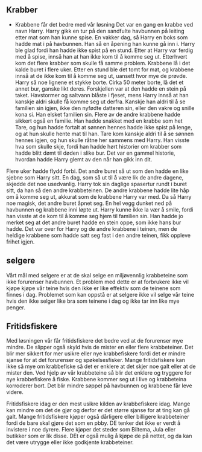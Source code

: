 ## Krabber
- Krabbene får det bedre med vår løsning
Det var en gang en krabbe ved navn Harry. Harry gikk en tur på den sandfulte havbunnen på leiting etter mat som han kunne spise. En vakker dag, så Harry en boks som hadde mat i på havbunnen. Han så en åpening han kunne gå inn i. Harry ble glad fordi han hadde ikke spist på en stund. Etter at Harry var ferdig med å spise, innså han at han ikke kom til å komme seg ut. Etterhvert kom det flere krabber som skulle få samme problem. Krabbene lå i det kalde buret i flere uker. Etter en stund ble det tomt for mat, og krabbene innså at de ikke kom til å komme seg ut, uansett hvor mye de prøvde. Harry så noe lignene et stykke borte. Cirka 50 meter borte, lå det et annet bur, ganske likt deres. Forskjellen var at den hadde en stein på taket. Havstormer og saltvann blåste i fjeset, mens Harry innså at han kanskje aldri skulle få komme seg ut derfra. Kanskje han aldri til å se familien sin igjen, ikke den nyfødte datteren sin, eller den vakre og snille kona si. Han elsket familien sin. Flere av de andre krabbene hadde sikkert også en familie. Han hadde snakket med en krabbe som het Tare, og hun hadde fortalt at sønnen hennes hadde ikke spist på lenge, og at hun skulle hente mat til han. Tare kom kanskje aldri til å se sønnen hennes igjen, og hun skulle råtne her sammens med Harry. Han visste hva som skulle skje, fordi han hadde hørt historier om krabber som hadde blitt dømt til døden i slike bur. Det var en gammel historie, hvordan hadde Harry glemt av den når han gikk inn dit. 

Flere uker hadde flydd forbi. Det andre buret så ut som den hadde en like sjebne som Harry sitt. En dag, som så ut til å være lik de andre dagene, skjedde det noe usedvanlig. Harry tok sin daglige spasertur rundt i buret sitt, da han så den andre krabbeteinen. De andre krabbene hadde lite håp om å komme seg ut, akkurat som de krabbene Harry var med. Da så Harry noe magisk, det andre buret åpnet seg. En hel vegg dunket ned på havbunnen og krabbene inni løpte ut. Harry kunne ikke la vær å smile, fordi han visste at de kom til å komme seg hjem til familien sin. Han hadde jo merket seg at det andre buret hadde en stein oppe, som ikke hans bur hadde. Det var over for Harry og de andre krabbene i teinen, men de heldige krabbene som hadde satt seg fast i den andre teinen, fikk oppleve frihet igjen. 




## selgere 
Vårt mål med selgere er at de skal selge en miljøvennlig krabbeteine som ikke forurenser havbunnen.
Et problem med dette er at forbrukere ikke vil kjøpe kjøpe vår teine hvis den ikke er like effektiv som de teinene som finnes i dag. Problemet som kan oppstå er at selgere ikke vil selge vår teine hvis den ikke selger like bra som teinene i dag og ikke tar inn like mye penger.



## Fritidsfiskere
Med løsningen vår får fritidsfiskere det bedre ved at de forurenser mye mindre. De slipper også skyld hvis de mister en eller flere krabbeteiner. Det blir mer sikkert for mer usikre eller nye krabbefiskere fordi det er mindre sjanse for at det forurenser og spøkelsesfisker. Mange fritidsfiskere kan ikke så mye om krabbefiske så det er enklere at det skjer noe galt eller at de mister den. Ved hjelp av vår krabbeteine så blir det enklere og tryggere for nye krabbefiskere å fiske. Krabbene kommer seg ut i live og krabbeteina korroderer bort. Det blir mindre søppel på havbunnen og krabbene får leve videre. 

Fritidsfiskere idag er den mest usikre kilden av krabbefiskere idag. Mange kan mindre om det de gjør og derfor er det større sjanse for at ting kan gå galt. Mange fritidsfiskere kjøper også dårligere eller billigere krabbeteiner fordi de bare skal gjøre det som en pbby. DE tenker det ikke er verdt å invistere i noe dyrere. Flere kjøper det steder som Biltema, Jula eller butikker som er lik disse. DEt er også mulig å kjøpe de på nettet, og da kan det være utrygge eller ikke godkjente krabbeteiner. 
